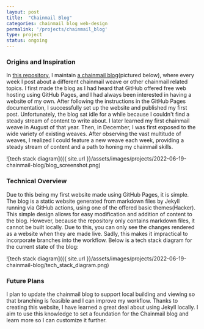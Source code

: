 ```yaml
---
layout: post
title:  "Chainmail Blog"
categories: chainmail blog web-design
permalink: '/projects/chainmail_blog'
type: project
status: ongoing
---
```


### Origins and Inspiration

In [this repository](https://github.com/moaatt2/test-blog), I maintain [a chainmail blog](https://moaatt2.github.io/test-blog/)(pictured below), where every week I post about a different chainmail weave or other chainmail related topics. I first made the blog as I had heard that GitHub offered free web hosting using GitHub Pages, and I had always been interested in having a website of my own. After following the instructions in the GitHub Pages documentation, I successfully set up the website and published my first post. Unfortunately, the blog sat idle for a while because I couldn't find a steady stream of content to write about. I later learned my first chainmail weave in August of that year. Then, in December, I was first exposed to the wide variety of existing weaves. After observing the vast multitude of weaves, I realized I could feature a new weave each week, providing a steady stream of content and a path to honing my chainmail skills. 

![tech stack diagram]({{ site.url }}/assets/images/projects/2022-06-19-chainmail-blog/blog_screenshot.png)

### Technical Overview

Due to this being my first website made using GitHub Pages, it is simple. The blog is a static website generated from markdown files by Jekyll running via GitHub actions, using one of the offered basic themes(Hacker). This simple design allows for easy modification and addition of content to the blog. However, because the repository only contains markdown files, it cannot be built locally. Due to this, you can only see the changes rendered as a website when they are made live. Sadly, this makes it impractical to incorporate branches into the workflow. Below is a tech stack diagram for the current state of the blog:

![tech stack diagram]({{ site.url }}/assets/images/projects/2022-06-19-chainmail-blog/tech_stack_diagram.png)

### Future Plans

I plan to update the chainmail blog to support local building and viewing so that branching is feasible and I can improve my workflow. Thanks to creating this website, I have learned a great deal about using Jekyll locally. I aim to use this knowledge to set a foundation for the Chainmail blog and learn more so I can customize it further.
